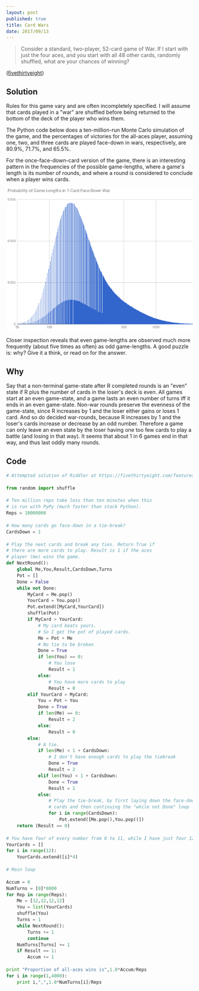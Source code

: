 ```yaml
---
layout: post 
published: true
title: Card Wars
date: 2017/09/13
---
```


>Consider a standard, two-player, 52-card game of War. If I start with just the four aces, and you start with all 48 other cards, randomly shuffled, what are your chances of winning?

<!--more-->

([fivethirtyeight](https://fivethirtyeight.com/features/riddler-nation-goes-to-war/))

## Solution

Rules for this game vary and are often incompletely specified. I will assume that cards played in a "war" are shuffled before being returned to the bottom of the deck of the player who wins them.

The Python code below does a ten-million-run Monte Carlo simulation of the game, and the percentages of victories for the all-aces player, assuming one, two, and three cards are played face-down in wars, respectively, are 80.9\%, 71.7\%, and 65.5\%.

For the once-face-down-card version of the game, there is an interesting pattern in the frequencies of the possible game-lengths, where a game's length is its number of rounds, and where a round is considered to conclude when a player wins cards.

![Probability of game-lengths.](/img/GameOfWarGameLengths.png)

Closer inspection reveals that even game-lengths are observed much more frequently (about five times as often) as odd game-lengths.  A good puzzle is: why? Give it a think, or read on for the answer.

## Why

Say that a non-terminal game-state after R completed rounds is an "even" state if R plus the number of cards in the loser's deck is even. All games start at an even game-state, and a game lasts an even number of turns iff it ends in an even game-state. Non-war rounds preserve the evenness of the game-state, since R increases by 1 and the loser either gains or loses 1 card. And so do decided war-rounds, because R increases by 1 and the loser's cards increase or decrease by an odd number. Therefore a game can only leave an even state by the loser having one too few cards to play a battle (and losing in that way). It seems that about 1 in 6 games end in that way, and thus last oddly many rounds.

## Code

```python
# Attempted solution of Riddler at https://fivethirtyeight.com/features/riddler-nation-goes-to-war/

from random import shuffle

# Ten million reps take less than ten minutes when this
# is run with PyPy (much faster than stock Python).
Reps = 10000000

# How many cards go face-down in a tie-break?
CardsDown = 1

# Play the next cards and break any ties. Return True if
# there are more cards to play. Result is 1 if the aces
# player (me) wins the game.
def NextRound():
	global Me,You,Result,CardsDown,Turns
	Pot = []
	Done = False
	while not Done:
		MyCard = Me.pop()
		YourCard = You.pop()
		Pot.extend([MyCard,YourCard])
		shuffle(Pot)
		if MyCard > YourCard:
			# My card beats yours.
			# So I get the pot of played cards.
			Me = Pot + Me
			# No tie to be broken
			Done = True
			if len(You) == 0:
				# You lose
				Result = 1
			else:
				# You have more cards to play
				Result = 0
		elif YourCard > MyCard:
			You = Pot + You
			Done = True
			if len(Me) == 0:
				Result = 2
			else: 
				Result = 0
		else:
			# A tie.
			if len(Me) < 1 + CardsDown:
				# I don't have enough cards to play the tiebreak
				Done = True
				Result = 2
			elif len(You) < 1 + CardsDown:
				Done = True
				Result = 1
			else:
				# Play the tie-break, by first laying down the face-down
				# cards and then continuing the "while not Done" loop
				for i in range(CardsDown):
					Pot.extend([Me.pop(),You.pop()])
	return (Result == 0)

# You have four of every number from 0 to 11, while I have just four 12s
YourCards = []
for i in range(12):
	YourCards.extend([i]*4)

# Main loop

Accum = 0
NumTurns = [0]*8000
for Rep in range(Reps):
	Me = [12,12,12,12]
	You = list(YourCards)
	shuffle(You)
	Turns = 1
	while NextRound():
		Turns += 1
		continue
	NumTurns[Turns] += 1
	if Result == 1:
		Accum += 1

print "Proportion of all-aces wins is",1.0*Accum/Reps
for i in range(1,4000):
	print i,",",1.0*NumTurns[i]/Reps
```

<br>
